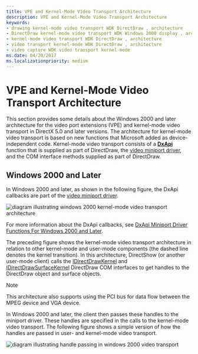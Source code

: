 ```yaml
---
title: VPE and Kernel-Mode Video Transport Architecture
description: VPE and Kernel-Mode Video Transport Architecture
keywords:
- drawing kernel-mode video transport WDK DirectDraw , architecture
- DirectDraw kernel-mode video transport WDK Windows 2000 display , architecture
- kernel-mode video transport WDK DirectDraw , architecture
- video transport kernel-mode WDK DirectDraw , architecture
- video capture WDK video transport kernel-mode
ms.date: 04/20/2017
ms.localizationpriority: medium
---
```


# VPE and Kernel-Mode Video Transport Architecture

This section provides some details about the Windows 2000 and later architecture for the video port extensions (VPE) and kernel-mode video transport in DirectX 5.0 and later versions. The architecture for kernel-mode video transport is based on new functions that Microsoft added as device-independent code. Kernel-mode video transport consists of a [**DxApi**](/windows-hardware/drivers/ddi/dxapi/nf-dxapi-dxapi) function that is supplied as part of DirectDraw, the [video miniport driver](video-miniport-drivers-in-the-windows-2000-display-driver-model.md), and the COM interface methods supplied as part of DirectDraw.

## Windows 2000 and Later

In Windows 2000 and later, as shown in the following figure, the DxApi callbacks are part of the [video miniport driver](video-miniport-drivers-in-the-windows-2000-display-driver-model.md).

![diagram illustrating windows 2000 kernel-mode video transport architecture](images/ddfg011.png)

For more information about the DxApi callbacks, see [DxApi Miniport Driver Functions For Windows 2000 and Later](dxapi-miniport-driver-functions-for-windows-2000-and-later.md).

The preceding figure shows the kernel-mode video transport architecture in relation to other kernel-mode and user-mode components (the dashed line denotes the kernel transition). In this architecture, DirectShow (or another user-mode client) calls the [IDirectDrawKernel](/windows/win32/api/ddkernel/nn-ddkernel-idirectdrawkernel) and [IDirectDrawSurfaceKernel](/windows/win32/api/ddkernel/nn-ddkernel-idirectdrawsurfacekernel) DirectDraw COM interfaces to get handles to the DirectDraw object and surface objects.

> [!NOTE]
> This architecture also supports using the PCI bus for data flow between the MPEG device and VGA device.

In Windows 2000 and later, the client then passes these handles to the miniport driver. These handles are specified in the calls to the kernel-mode video transport. The following figure shows a simple version of how the handles are passed in user- and kernel-mode video transport.

![diagram illustrating handle passing in windows 2000 video transport](images/ddfg012.png)
